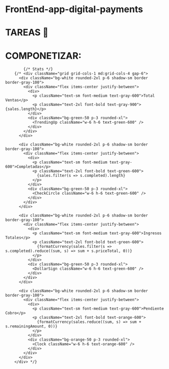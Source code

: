 # FrontEnd-app-digital-payments


# TAREAS 🔨

# COMPONETIZAR: 


            {/* Stats */}
        {/* <div className="grid grid-cols-1 md:grid-cols-4 gap-6">
          <div className="bg-white rounded-2xl p-6 shadow-sm border border-gray-100">
            <div className="flex items-center justify-between">
              <div>
                <p className="text-sm font-medium text-gray-600">Total Ventas</p>
                <p className="text-2xl font-bold text-gray-900">{sales.length}</p>
              </div>
              <div className="bg-green-50 p-3 rounded-xl">
                <TrendingUp className="w-6 h-6 text-green-600" />
              </div>
            </div>
          </div>
          
          <div className="bg-white rounded-2xl p-6 shadow-sm border border-gray-100">
            <div className="flex items-center justify-between">
              <div>
                <p className="text-sm font-medium text-gray-600">Completadas</p>
                <p className="text-2xl font-bold text-green-600">
                  {sales.filter(s => s.completed).length}
                </p>
              </div>
              <div className="bg-green-50 p-3 rounded-xl">
                <CheckCircle className="w-6 h-6 text-green-600" />
              </div>
            </div>
          </div>
          
          <div className="bg-white rounded-2xl p-6 shadow-sm border border-gray-100">
            <div className="flex items-center justify-between">
              <div>
                <p className="text-sm font-medium text-gray-600">Ingresos Totales</p>
                <p className="text-2xl font-bold text-green-600">
                  {formatCurrency(sales.filter(s => s.completed).reduce((sum, s) => sum + s.priceTotal, 0))}
                </p>
              </div>
              <div className="bg-green-50 p-3 rounded-xl">
                <DollarSign className="w-6 h-6 text-green-600" />
              </div>
            </div>
          </div>
          
          <div className="bg-white rounded-2xl p-6 shadow-sm border border-gray-100">
            <div className="flex items-center justify-between">
              <div>
                <p className="text-sm font-medium text-gray-600">Pendiente Cobro</p>
                <p className="text-2xl font-bold text-orange-600">
                  {formatCurrency(sales.reduce((sum, s) => sum + s.remainingAmount, 0))}
                </p>
              </div>
              <div className="bg-orange-50 p-3 rounded-xl">
                <Clock className="w-6 h-6 text-orange-600" />
              </div>
            </div>
          </div>
        </div> */}

